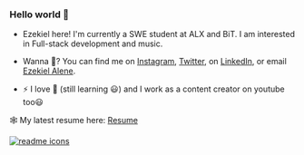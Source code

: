 ### Hello world 👋

<!--
**EzekielMisgae/EzekielMisgae** is a ✨ _special_ ✨ repository because its `README.md` (this file) appears on your GitHub profile.

Here are some ideas to get you started:


-->

- Ezekiel here! I'm currently a SWE student at ALX and BiT. I am interested in Full-stack development and music.


- Wanna 💬? You can find me on [Instagram](https://instagram.com/ezekielmisgae), [Twitter](https://twitter.com/ezekielmisganaw), on [LinkedIn](https://www.linkedin.com/in/ezekielmisgae), or email [Ezekiel Alene](mailto:ezkielmisgae@gmail.com?subject=[GitHub]).






- ⚡ I love 🎹 (still learning 😃) and I work as a content creator on youtube too😃


🕸 My latest resume here: [Resume](https://docs.google.com/document/d/1nRcm5sjBKqCnrGOswnPRrCet2VqLZhhIIut_BzhhiWs/edit?usp=sharing)



<a href="https://gojo.herokuapp.com/aboutme">
  <img align="center" src="https://www.flaticon.com/free-icons/readme" title="readme icons" />
</a>

